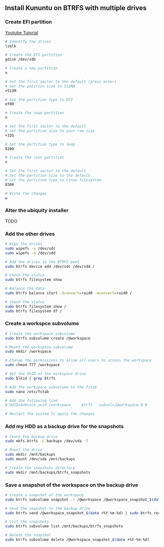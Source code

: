 ## Install Kununtu on BTRFS with multiple drives

### Create EFI partition

[Youtube Tutorial](https://www.youtube.com/watch?v=_sLSiL3oynk)

```bash
# Identify the drives
lsblk

# Create the EFI partition
gdisk /dev/sdb

# Create a new partition
n

# Set the first sector to the default (press enter)
# Set the patition size to 512MB
+512M

# Set the partition type to EFI
ef00

# Create the swap partition
n

# Set the first sector to the default
# Set the partition size to your ram size
+32G

# Set the partition type to swap
8200

# Create the root partition
n

# Set the first sector to the default
# Set the partition size to the default
# Set the partition type to Linux filesystem
8300

# Write the changes
w
```

### Alter the ubiquity installer

TODO

### Add the other drives

```bash
# Wipe the drives
sudo wipefs -a /dev/sdc
sudo wipefs -a /dev/sdd

# Add the drives to the BTRFS pool
sudo btrfs device add /dev/sdc /dev/sdd /

# Check the status
sudo btrfs filesystem show

# Balance the data
sudo btrfs balance start -dconvert=raid0 -mconvert=raid0 /

# Check the status
sudo btrfs filesystem show /
sudo btrfs filesystem df /
```

### Create a workspce subvolume

```bash
# Create the workspace subvolume
sudo btrfs subvolume create /@workspace

# Mount the workspace subvolume
sudo mkdir /workspace

# Change the permissions to allow all users to access the workspace
sudo chmod 777 /workspace

# Get the UUID of the workspace drive
sudo blkid | grep btrfs

# Add the workspace subvolume to the fstab
sudo nano /etc/fstab

# Add the following line
# UUID=$device_uuid /workspace     btrfs   subvol=/@workspace 0 0

# Restart the system to apply the changes
```

### Add my HDD as a backup drive for the snapshots

```bash
# Ceate the backup drive
sudo mkfs.btrfs -L backups /dev/sda -f

# Mount the drive
sudo mkdir /mnt/backups
sudo mount /dev/sda /mnt/backups

# Create the snapshots directory
sudo mkdir /mnt/backups/btrfs_snapshots
```

### Save a snapshot of the workspace on the backup drive

```bash
# Create a snapshot of the workspace
sudo btrfs subvolume snapshot -r /@workspace /@workspace_snapshot_$(date +%Y-%m-%d)

# Send the snapshot to the backup drive
sudo btrfs send /@workspace_snapshot_$(date +%Y-%m-%d) | sudo btrfs receive /mnt/backups/btrfs_snapshots

# List the snapshots
sudo btrfs subvolume list /mnt/backups/btrfs_snapshots

# Delete the snapshot
sudo btrfs subvolume delete /@workspace_snapshot_$(date +%Y-%m-%d)
```
